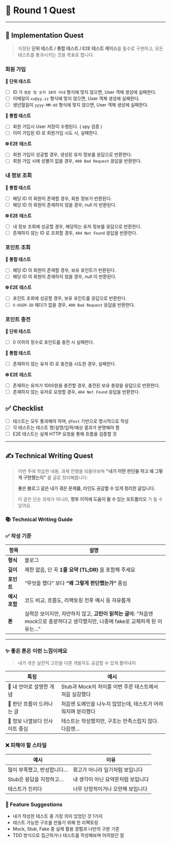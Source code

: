 # 📝 Round 1 Quest

---

## 🧪 Implementation Quest

> 지정된 **단위 테스트 / 통합 테스트 / E2E 테스트 케이스**를 필수로 구현하고, 모든 테스트를 통과시키는 것을 목표로 합니다.
>

### 회원 가입

**🧱 단위 테스트**

- [ ]  ID 가 `영문 및 숫자 10자 이내` 형식에 맞지 않으면, User 객체 생성에 실패한다.
- [ ]  이메일이 `xx@yy.zz` 형식에 맞지 않으면, User 객체 생성에 실패한다.
- [ ]  생년월일이 `yyyy-MM-dd` 형식에 맞지 않으면, User 객체 생성에 실패한다.

**🔗 통합 테스트**

- [ ]  회원 가입시 User 저장이 수행된다. ( spy 검증 )
- [ ]  이미 가입된 ID 로 회원가입 시도 시, 실패한다.

**🌐 E2E 테스트**

- [ ]  회원 가입이 성공할 경우, 생성된 유저 정보를 응답으로 반환한다.
- [ ]  회원 가입 시에 성별이 없을 경우, `400 Bad Request` 응답을 반환한다.

### 내 정보 조회

**🔗 통합 테스트**

- [ ]  해당 ID 의 회원이 존재할 경우, 회원 정보가 반환된다.
- [ ]  해당 ID 의 회원이 존재하지 않을 경우, null 이 반환된다.

**🌐 E2E 테스트**

- [ ]  내 정보 조회에 성공할 경우, 해당하는 유저 정보를 응답으로 반환한다.
- [ ]  존재하지 않는 ID 로 조회할 경우, `404 Not Found` 응답을 반환한다.

### 포인트 조회

**🔗 통합 테스트**

- [ ]  해당 ID 의 회원이 존재할 경우, 보유 포인트가 반환된다.
- [ ]  해당 ID 의 회원이 존재하지 않을 경우, null 이 반환된다.

**🌐 E2E 테스트**

- [ ]  포인트 조회에 성공할 경우, 보유 포인트를 응답으로 반환한다.
- [ ]  `X-USER-ID` 헤더가 없을 경우, `400 Bad Request` 응답을 반환한다.

### 포인트 충전

**🧱 단위 테스트**

- [ ]  0 이하의 정수로 포인트를 충전 시 실패한다.

**🔗 통합 테스트**

- [ ]  존재하지 않는 유저 ID 로 충전을 시도한 경우, 실패한다.

**🌐 E2E 테스트**

- [ ]  존재하는 유저가 1000원을 충전할 경우, 충전된 보유 총량을 응답으로 반환한다.
- [ ]  존재하지 않는 유저로 요청할 경우, `404 Not Found` 응답을 반환한다.

## ✅ Checklist

- [ ]  테스트는 모두 통과해야 하며, `@Test` 기반으로 명시적으로 작성
- [ ]  각 테스트는 테스트 명/설명/입력/예상 결과가 분명해야 함
- [ ]  E2E 테스트는 실제 HTTP 요청을 통해 흐름을 검증할 것

---

## ✍️ Technical Writing Quest

> 이번 주에 학습한 내용, 과제 진행을 되돌아보며
**"내가 어떤 판단을 하고 왜 그렇게 구현했는지"** 를 글로 정리해봅니다.
>
>
> **좋은 블로그 글은 내가 겪은 문제를, 타인도 공감할 수 있게 정리한 글입니다.**
>
> 이 글은 단순 과제가 아니라, **향후 이직에 도움이 될 수 있는 포트폴리오** 가 될 수 있어요.
>

### 📚 Technical Writing Guide

### ✅ 작성 기준

| 항목 | 설명 |
| --- | --- |
| **형식** | 블로그 |
| **길이** | 제한 없음, 단 꼭 **1줄 요약 (TL;DR)** 을 포함해 주세요 |
| **포인트** | “무엇을 했다” 보다 **“왜 그렇게 판단했는가”** 중심 |
| **예시 포함** | 코드 비교, 흐름도, 리팩토링 전후 예시 등 자유롭게 |
| **톤** | 실력은 보이지만, 자만하지 않고, **고민이 읽히는 글**예: “처음엔 mock으로 충분하다고 생각했지만, 나중에 fake로 교체하게 된 이유는…” |

---

### ✨ 좋은 톤은 이런 느낌이에요

> 내가 겪은 실전적 고민을 다른 개발자도 공감할 수 있게 풀어내자
>

| 특징 | 예시 |
| --- | --- |
| 🤔 내 언어로 설명한 개념 | Stub과 Mock의 차이를 이번 주문 테스트에서 처음 실감했다 |
| 💭 판단 흐름이 드러나는 글 | 처음엔 도메인을 나누지 않았는데, 테스트가 어려워지며 분리했다 |
| 📐 정보 나열보다 인사이트 중심 | 테스트는 작성했지만, 구조는 만족스럽지 않다. 다음엔… |

### ❌ 피해야 할 스타일

| 예시 | 이유 |
| --- | --- |
| 많이 부족했고, 반성합니다… | 회고가 아니라 일기처럼 보입니다 |
| Stub은 응답을 지정하고… | 내 생각이 아닌 요약문처럼 보입니다 |
| 테스트가 진리다 | 너무 단정적이거나 오만해 보입니다 |

### 🎯 Feature Suggestions

- 내가 작성한 테스트 중 가장 의미 있었던 것 1가지
- 테스트 가능한 구조를 만들기 위해 한 리팩토링
- Mock, Stub, Fake 중 실제 활용 경험과 나만의 구분 기준
- TDD 방식으로 접근하거나 테스트를 작성해보며 어려웠던 점